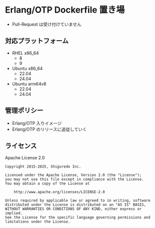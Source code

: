 # Erlang/OTP Dockerfile 置き場

- Pull-Request は受け付けていません

## 対応プラットフォーム

- RHEL x86_64
  - 8
  - 9
- Ubuntu x86_64
  - 22.04
  - 24.04
- Ubuntu arm64v8
  - 22.04
  - 24.04

## 管理ポリシー

- Erlang/OTP 入りイメージ
- Erlang/OTP のリリースに追従していく

## ライセンス

Apache License 2.0

```text
Copyright 2015-2025, Shiguredo Inc.

Licensed under the Apache License, Version 2.0 (the "License");
you may not use this file except in compliance with the License.
You may obtain a copy of the License at

    http://www.apache.org/licenses/LICENSE-2.0

Unless required by applicable law or agreed to in writing, software
distributed under the License is distributed on an "AS IS" BASIS,
WITHOUT WARRANTIES OR CONDITIONS OF ANY KIND, either express or implied.
See the License for the specific language governing permissions and
limitations under the License.
```
